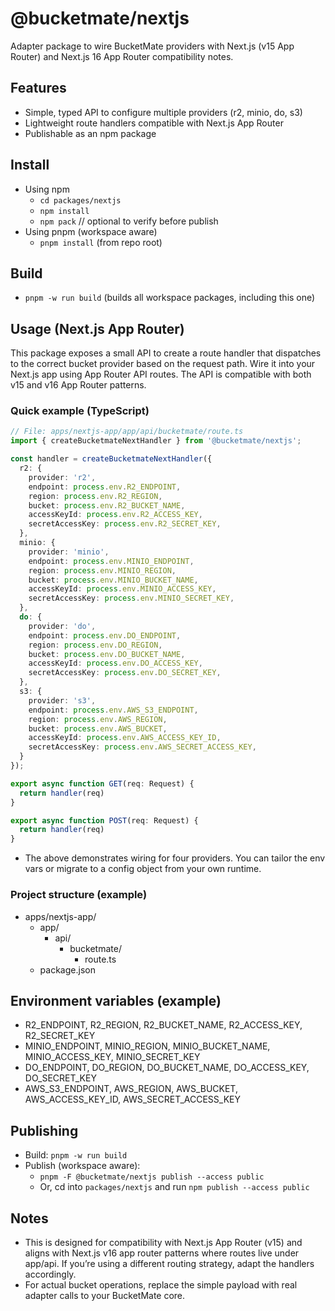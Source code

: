 # @bucketmate/nextjs

Adapter package to wire BucketMate providers with Next.js (v15 App Router) and Next.js 16 App Router compatibility notes.

## Features
- Simple, typed API to configure multiple providers (r2, minio, do, s3)
- Lightweight route handlers compatible with Next.js App Router
- Publishable as an npm package

## Install
- Using npm
  - `cd packages/nextjs`
  - `npm install`
  - `npm pack` // optional to verify before publish
- Using pnpm (workspace aware)
  - `pnpm install` (from repo root)

## Build
- `pnpm -w run build` (builds all workspace packages, including this one)

## Usage (Next.js App Router)
This package exposes a small API to create a route handler that dispatches to the correct bucket provider based on the request path. Wire it into your Next.js app using App Router API routes. The API is compatible with both v15 and v16 App Router patterns.

### Quick example (TypeScript)
```ts
// File: apps/nextjs-app/app/api/bucketmate/route.ts
import { createBucketmateNextHandler } from '@bucketmate/nextjs';

const handler = createBucketmateNextHandler({
  r2: {
    provider: 'r2',
    endpoint: process.env.R2_ENDPOINT,
    region: process.env.R2_REGION,
    bucket: process.env.R2_BUCKET_NAME,
    accessKeyId: process.env.R2_ACCESS_KEY,
    secretAccessKey: process.env.R2_SECRET_KEY,
  },
  minio: {
    provider: 'minio',
    endpoint: process.env.MINIO_ENDPOINT,
    region: process.env.MINIO_REGION,
    bucket: process.env.MINIO_BUCKET_NAME,
    accessKeyId: process.env.MINIO_ACCESS_KEY,
    secretAccessKey: process.env.MINIO_SECRET_KEY,
  },
  do: {
    provider: 'do',
    endpoint: process.env.DO_ENDPOINT,
    region: process.env.DO_REGION,
    bucket: process.env.DO_BUCKET_NAME,
    accessKeyId: process.env.DO_ACCESS_KEY,
    secretAccessKey: process.env.DO_SECRET_KEY,
  },
  s3: {
    provider: 's3',
    endpoint: process.env.AWS_S3_ENDPOINT,
    region: process.env.AWS_REGION,
    bucket: process.env.AWS_BUCKET,
    accessKeyId: process.env.AWS_ACCESS_KEY_ID,
    secretAccessKey: process.env.AWS_SECRET_ACCESS_KEY,
  }
});

export async function GET(req: Request) {
  return handler(req)
}

export async function POST(req: Request) {
  return handler(req)
}
```

- The above demonstrates wiring for four providers. You can tailor the env vars or migrate to a config object from your own runtime.

### Project structure (example)
- apps/nextjs-app/
  - app/
    - api/
      - bucketmate/
        - route.ts
  - package.json

## Environment variables (example)
- R2_ENDPOINT, R2_REGION, R2_BUCKET_NAME, R2_ACCESS_KEY, R2_SECRET_KEY
- MINIO_ENDPOINT, MINIO_REGION, MINIO_BUCKET_NAME, MINIO_ACCESS_KEY, MINIO_SECRET_KEY
- DO_ENDPOINT, DO_REGION, DO_BUCKET_NAME, DO_ACCESS_KEY, DO_SECRET_KEY
- AWS_S3_ENDPOINT, AWS_REGION, AWS_BUCKET, AWS_ACCESS_KEY_ID, AWS_SECRET_ACCESS_KEY

## Publishing
- Build: `pnpm -w run build`
- Publish (workspace aware):
  - `pnpm -F @bucketmate/nextjs publish --access public`
  - Or, cd into `packages/nextjs` and run `npm publish --access public`

## Notes
- This is designed for compatibility with Next.js App Router (v15) and aligns with Next.js v16 app router patterns where routes live under app/api. If you’re using a different routing strategy, adapt the handlers accordingly.
- For actual bucket operations, replace the simple payload with real adapter calls to your BucketMate core.

